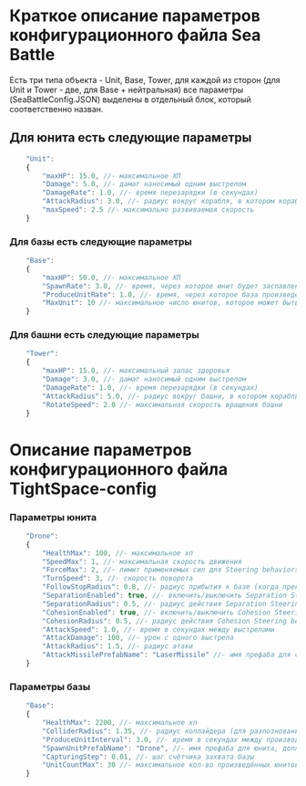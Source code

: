 # Краткое описание параметров конфигурационного файла Sea Battle
Есть три типа объекта - Unit, Base, Tower, для каждой из сторон (для Unit и Tower - две, для Base + нейтральная) все параметры (SeaBattleConfig.JSON)
выделены в отдельный блок, который соответственно назван.
## Для юнита есть следующие параметры
```javascript
    "Unit":
    {
        "maxHP": 15.0, //- максимальное ХП
        "Damage": 5.0, //- дамаг наносимый одним выстрелом
        "DamageRate": 1.0, //- время перезарядки (в секундах)
        "AttackRadius": 3.0, //- радиус вокруг корабля, в котором корабль умеет атаковать
        "maxSpeed": 2.5 //- максимально развиваемая скорость
    }
```
### Для базы есть следующие параметры
```javascript
    "Base": 
    {
        "maxHP": 50.0, //- максимальное ХП
        "SpawnRate": 3.0, //- время, через которое юнит будет заспавлен у базы (только осле того, как пользователь отправил корабли в другую базу
        "ProduceUnitRate": 1.0, //- время, через которое база произведет юнита
        "MaxUnit": 10 //- максимальное число юнитов, которое может быть в базе (заходить может сколько угодно, но производиться не больше)
    }
```
### Для башни есть следующие параметры 
```javascript
    "Tower": 
    {
        "maxHP": 15.0, //- максимальный запас здоровья
        "Damage": 3.0, //- дамаг наносимый одним выстрелом 
        "DamageRate": 1.0, //- время перезарядки (в секундах)
        "AttackRadius": 5.0, //- радиус вокруг башни, в котором корабль умеет атаковать
        "RotateSpeed": 2.0 //- максимальная скорость вращения башни
    }
```
# Описание параметров конфигурационного файла TightSpace-config
### Параметры юнита
```javascript
    "Drone":
    {
        "HealthMax": 100, //- максимальное хп
        "SpeedMax": 1, //- максимальная скорость движения
        "ForceMax": 2, //- лимит применяемых сил для Steering behaviors
        "TurnSpeed": 3, //- скорость поворота
        "FollowStopRadius": 0.8, //- радиус прибытия к базе (когда прекращается движение и начинается вращение юнита вокруг базы)
        "SeparationEnabled": true, //- включить/выключить Separation Steering behavior
        "SeparationRadius": 0.5, //- радиус действия Separation Steering behavior
        "CohesionEnabled": true, //- включить/выключить Cohesion Steering behavior
        "CohesionRadius": 0.5, //- радиус действия Cohesion Steering behavior
        "AttackSpeed": 1.0, //- время в секундах между выстрелами
        "AttackDamage": 100, //- урон с одного выстрела
        "AttackRadius": 1.5, //- радиус атаки
        "AttackMissilePrefabName": "LaserMissile" //- имя префаба для снаряда, должен лежать в Resources/
    }
```
### Параметры базы
```javascript
    "Base": 
    {
        "HealthMax": 2200, //- максимальное хп
        "ColliderRadius": 1.35, //- радиус коллайдера (для разпознования юнитов и кликов)
        "ProduceUnitInterval": 3.0, //- время в секундах между производством юнитов
        "SpawnUnitPrefabName": "Drone", //- имя префаба для юнита, должен лежать в Resources/Bases/
        "CapturingStep": 0.01, //- шаг счётчика захвата базы
        "UnitCountMax": 30 //- максимальное кол-во произведённых юнитов в базе (для входящих юнитов лимита нет)
    }
```

